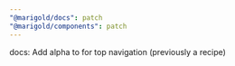 ```yaml
---
"@marigold/docs": patch
"@marigold/components": patch
---
```


docs: Add alpha to for top navigation (previously a recipe)

